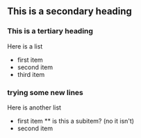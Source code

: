 ## This is a secondary heading
### This is a tertiary heading

Here is a list
* first item
* second item
* third item

### trying some new lines

Here is another list
* first item
** is this a subitem? (no it isn't)
* second item

